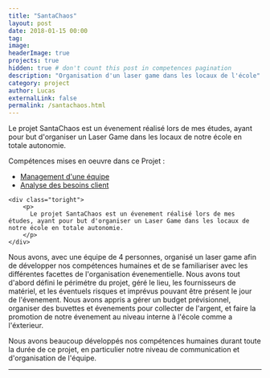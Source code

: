 ```yaml
---
title: "SantaChaos"
layout: post
date: 2018-01-15 00:00
tag:
image:
headerImage: true
projects: true
hidden: true # don't count this post in competences pagination
description: "Organisation d'un laser game dans les locaux de l'école"
category: project
author: Lucas
externalLink: false
permalink: /santachaos.html
---
```



Le projet SantaChaos est un évenement réalisé lors de mes études, ayant pour but d'organiser un Laser Game dans les locaux de notre école en totale autonomie.

Compétences mises en oeuvre dans ce Projet :

- [Management d'une équipe]({{site.url}}/myportfolio/team)
- [Analyse des besoins client]({{site.url}}/myportfolio/analyse-besoin)


<div class="side-by-side">

    <div class="toright">
        <p>
          Le projet SantaChaos est un évenement réalisé lors de mes études, ayant pour but d'organiser un Laser Game dans les locaux de notre école en totale autonomie.
        </p>
    </div>
</div>

Nous avons, avec une équipe de 4 personnes, organisé un laser game afin de développer nos compétences humaines et de se familiariser avec les différentes facettes de l'organisation évenementielle.
Nous avons tout d'abord défini le périmétre du projet, géré le lieu, les fournisseurs de matériel, et les éventuels risques et imprévus pouvant être présent le jour de l'évenement.
Nous avons appris a gérer un budget prévisionnel, organiser des buvettes et évenements pour collecter de l'argent, et faire la promotion de notre évenement au niveau interne à l'école comme a l'éxterieur.

Nous avons beaucoup développés nos compétences humaines durant toute la durée de ce projet, en particulier notre niveau de communication et d'organisation de l'équipe. 

---
